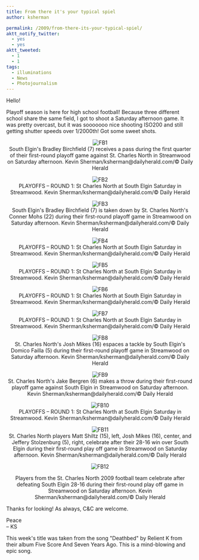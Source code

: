 ```yaml
---
title: From there it's your typical spiel
author: ksherman

permalink: /2009/from-there-its-your-typical-spiel/
aktt_notify_twitter:
  - yes
  - yes
aktt_tweeted:
  - 1
  - 1
tags:
  - illuminations
  - News
  - Photojournalism
---
```


Hello!

<p style="text-align: left;">
  Playoff season is here for high school football! Because three different school share the same field, I got to shoot a Saturday afternoon game. It was pretty overcast, but it was sooooooo nice shooting ISO200 and still getting shutter speeds over 1/2000th! Got some sweet shots.
</p>

<p style="text-align: center;">
  <img src="http://storage.kshermphoto.com/FM/sescnsba_001.jpg" alt="FB1" /><br /> South Elgin's Bradley Birchfield (7) receives a pass during the first quarter of their first-round playoff game against St. Charles North in Streamwood on Saturday afternoon. Kevin Sherman/ksherman@dailyherald.com/© Daily Herald
</p>

<p style="text-align: center;">
  <img src="http://storage.kshermphoto.com/FM/sescnsba_002.jpg" alt="FB2" /><br /> PLAYOFFS – ROUND 1: St Charles North at South Elgin Saturday in Streamwood. Kevin Sherman/ksherman@dailyherald.com/© Daily Herald
</p>

<p style="text-align: center;">
  <img src="http://storage.kshermphoto.com/FM/sescnsba_003.jpg" alt="FB3" /><br /> South Elgin's Bradley Birchfield (7) is taken down by St. Charles North's Conner Mohs (22) during their first-round playoff game in Streamwood on Saturday afternoon. Kevin Sherman/ksherman@dailyherald.com/© Daily Herald
</p>

<p style="text-align: center;">
  <img src="http://storage.kshermphoto.com/FM/sescnsba_004.jpg" alt="FB4" /><br /> PLAYOFFS – ROUND 1: St Charles North at South Elgin Saturday in Streamwood. Kevin Sherman/ksherman@dailyherald.com/© Daily Herald
</p>

<p style="text-align: center;">
  <img src="http://storage.kshermphoto.com/FM/sescnsba_005.jpg" alt="FB5" /><br /> PLAYOFFS – ROUND 1: St Charles North at South Elgin Saturday in Streamwood. Kevin Sherman/ksherman@dailyherald.com/© Daily Herald
</p>

<p style="text-align: center;">
  <img src="http://storage.kshermphoto.com/FM/sescnsba_006.jpg" alt="FB6" /><br /> PLAYOFFS – ROUND 1: St Charles North at South Elgin Saturday in Streamwood. Kevin Sherman/ksherman@dailyherald.com/© Daily Herald
</p>

<p style="text-align: center;">
  <img src="http://storage.kshermphoto.com/FM/sescnsba_007.jpg" alt="FB7" /><br /> PLAYOFFS – ROUND 1: St Charles North at South Elgin Saturday in Streamwood. Kevin Sherman/ksherman@dailyherald.com/© Daily Herald
</p>

<p style="text-align: center;">
  <img src="http://storage.kshermphoto.com/FM/sescnsba_008.jpg" alt="FB8" /><br /> St. Charles North's Josh Mikes (16) espaces a tackle by South Elgin's Domico Failla (5) during their first-round playoff game in Streamwood on Saturday afternoon. Kevin Sherman/ksherman@dailyherald.com/© Daily Herald
</p>

<p style="text-align: center;">
  <img src="http://storage.kshermphoto.com/FM/sescnsba_009.jpg" alt="FB9" /><br /> St. Charles North's Jake Bergren (6) makes a throw during their first-round playoff game against South Elgin in Streamwood on Saturday afternoon. Kevin Sherman/ksherman@dailyherald.com/© Daily Herald
</p>

<p style="text-align: center;">
  <img src="http://storage.kshermphoto.com/FM/sescnsba_010.jpg" alt="FB10" /><br /> PLAYOFFS – ROUND 1: St Charles North at South Elgin Saturday in Streamwood. Kevin Sherman/ksherman@dailyherald.com/© Daily Herald
</p>

<p style="text-align: center;">
  <img src="http://storage.kshermphoto.com/FM/sescnsba_011.jpg" alt="FB11" /><br /> St. Charles North players Matt Shiltz (15), left, Josh Mikes (16), center, and Jeffery Stolzenburg (5), right, celebrate after their 28-16 win over South Elgin during their first-round play off game in Streamwood on Saturday afternoon. Kevin Sherman/ksherman@dailyherald.com/© Daily Herald
</p>

<p style="text-align: center;">
  <img src="http://storage.kshermphoto.com/FM/sescnsba_012.jpg" alt="FB12" />
</p>

<p style="text-align: center;">
  Players from the St. Charles North 2009 football team celebrate after defeating South Elgin 28-16 during their first-round play off game in Streamwood on Saturday afternoon. Kevin Sherman/ksherman@dailyherald.com/© Daily Herald
</p>

Thanks for looking! As always, C&C are welcome.

Peace\
– KS

This week's title was taken from the song "Deathbed" by Relient K from their album Five Score And Seven Years Ago. This is a mind-blowing and epic song.
